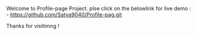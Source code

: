 Welcome to   Profile-page Project.
plse click on the belowlink for live demo : -
 https://github.com/Satya9040/Profile-pag.git

Thanks for visitimng !